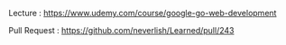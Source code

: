 Lecture : https://www.udemy.com/course/google-go-web-development

Pull Request : https://github.com/neverlish/Learned/pull/243